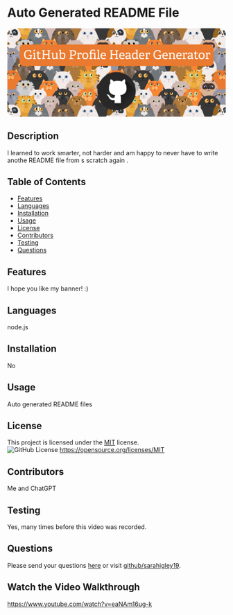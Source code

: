 # Auto Generated README File 

![Header Image](./cat-header.png)

## Description
I learned to work smarter, not harder and am happy to never have to write anothe README file from s scratch again .    
## Table of Contents
* [Features](#features)
* [Languages](#languages)
* [Installation](#installation)
* [Usage](#usage)
* [License](#license)
* [Contributors](#contributors)
* [Testing](#testing)
* [Questions](#questions)
## Features
I hope you like my banner! :)
## Languages
node.js
## Installation
No
## Usage  
Auto generated README files
## License

This project is licensed under the [MIT](https://opensource.org/licenses/MIT) license.  
![GitHub License](https://img.shields.io/badge/license-MIT-blue.svg)
https://opensource.org/licenses/MIT
## Contributors
Me and ChatGPT
## Testing
Yes, many times before this video was recorded.
## Questions
Please send your questions [here](mailto:sarah.higley19@gmail.com?subject=[GitHub]%20Dev%20Connect) or visit [github/sarahigley19](https://github.com/sarahigley19).

## Watch the Video Walkthrough
https://www.youtube.com/watch?v=eaNAm16ug-k
